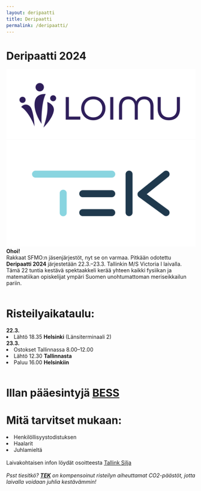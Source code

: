 ```yaml
---
layout: deripaatti
title: Deripaatti
permalink: /deripaatti/
---
```

<!-- Your page content goes here -->
<div id = "deripaatti-info">
<h1> Deripaatti 2024 </h1>
<div id="img-div">
    <a  href = "https://www.loimu.fi" ><img src="../assets/images/loimu-vaaka-RGB.png" alt="Loimu"></a>
    <a  href = "https://www.tek.fi/fi" ><img src="../assets/images/TEK_logo_RGB_RGB_kaksivarinen.png" alt="TEK"></a>
</div>
<b>Ohoi!</b><br/>
Rakkaat SFMO:n jäsenjärjestöt, nyt se on varmaa. Pitkään odotettu <b>Deripaatti 2024</b> järjestetään 22.3.–23.3. Tallinkin M/S Victoria I laivalla. Tämä 22 tuntia kestävä spektaakkeli kerää yhteen kaikki fysiikan ja matematiikan opiskelijat ympäri Suomen unohtumattoman meriseikkailun pariin.
<br/><br/>
<h1><b>Risteilyaikataulu:</b></h1>
<b>22.3.</b>
<li>Lähtö 18.35 <b>Helsinki</b> (Länsiterminaali 2)</li>
<b>23.3.</b>
<li>Ostokset Tallinnassa 8.00–12.00</li>
<li>Lähtö 12.30 <b>Tallinnasta</b></li>
<li>Paluu 16.00 <b>Helsinkiin</b></li>
<br/>
<h1> Illan pääesintyjä <b><a href="https://open.spotify.com/artist/3iF1ik49IHY72yBodxN9ec?si=oKoOc-9LQFeaC2Y7JR906Q">BESS</a></b> </h1>
<h1><b>Mitä tarvitset mukaan:</b></h1>
<li>Henkilöllisyystodistuksen
<li>Haalarit
<li>Juhlamieltä
<br/><br/>
Laivakohtaisen infon löydät osoitteesta <a href="https://fi.tallink.com/victoria">Tallink Silja</a>
<br/>
<br/>
<i>Psst tiesitkö? <a href="https://www.tek.fi/fi"><b>TEK</b></a> on kompensoinut risteilyn aiheuttamat CO2-päästöt, jotta laivalla voidaan juhlia kestävämmin!</i>

